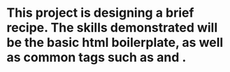 # This project is designing a brief recipe. The skills demonstrated will be the basic html boilerplate, as well as common tags such as <a> and <img>.